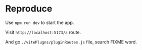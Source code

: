 # Reproduce

Use `npm run dev` to start the app.

Visit `http://localhost:5173/a` route.

And go `./vitePlugns/pluginRoutes.js` file, search FIXME word.
